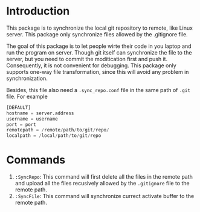 # Introduction
This package is to synchronize the local git repository to remote, like Linux server. This package only synchronize files allowed by the .gitignore file.

The goal of this package is to let people wirte their code in you laptop and run the program on server. Though git itself can synchronize the file to the server, but you need to commit the moditication first and push it. Consequently, it is not convenient for debugging. This package only supports one-way file transformation, since this will avoid any problem in synchronization.

Besides, this file also need a `.sync_repo.conf` file in the same path of `.git` file. For example
```py
[DEFAULT]
hostname = server.address
username = username
port = port
remotepath = /remote/path/to/git/repo/
localpath = /local/path/to/git/repo
```

# Commands

1. `:SyncRepo`: This command will first delete all the files in the remote path and upload all the files recusively allowed by the `.gitignore` file to the remote path.
2. `:SyncFile`: This command will synchronize currect activate buffer to the remote path.
